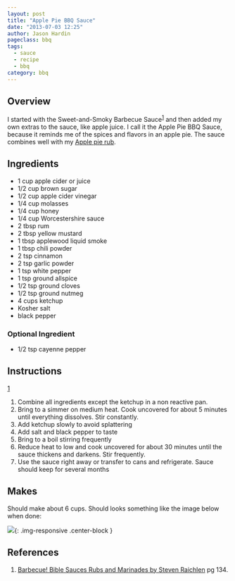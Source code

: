```yaml
---
layout: post
title: "Apple Pie BBQ Sauce"
date: "2013-07-03 12:25"
author: Jason Hardin
pageclass: bbq
tags:
  - sauce
  - recipe
  - bbq
category: bbq
---
```

## Overview

I started with the Sweet-and-Smoky Barbecue Sauce<sup>[1](#1)</sup> and then added my own extras to the sauce, like apple juice. I call it the Apple Pie BBQ Sauce, because it reminds me of the spices and flavors in an apple pie. The sauce combines well with my [Apple pie rub](http://jasonhardin.com/grilling-and-smoking/recipes/apple-pie-rub/).

## Ingredients

- 1 cup apple cider or juice
- 1/2 cup brown sugar
- 1/2 cup apple cider vinegar
- 1/4 cup molasses
- 1/4 cup honey
- 1/4 cup Worcestershire sauce
- 2 tbsp rum
- 2 tbsp yellow mustard
- 1 tbsp applewood liquid smoke
- 1 tbsp chili powder
- 2 tsp cinnamon
- 2 tsp garlic powder
- 1 tsp white pepper
- 1 tsp ground allspice
- 1/2 tsp ground cloves
- 1/2 tsp ground nutmeg
- 4 cups ketchup
- Kosher salt
- black pepper

### Optional Ingredient

- 1/2 tsp cayenne pepper

## Instructions

[1](#1)

1. Combine all ingredients except the ketchup in a non reactive pan.
1. Bring to a simmer on medium heat. Cook uncovered for about 5 minutes until everything dissolves. Stir constantly.
1. Add ketchup slowly to avoid splattering
1. Add salt and black pepper to taste
1. Bring to a boil stirring frequently
1. Reduce heat to low and cook uncovered for about 30 minutes until the sauce thickens and darkens. Stir frequently.
1. Use the sauce right away or transfer to cans and refrigerate. Sauce should keep for several months

## Makes

Should make about 6 cups. Should looks something like the image below when done:

![]({{site.url}}/media/bbq/apple_pie_sauce.jpg){: .img-responsive  .center-block }

## References

1. <a name="1"></a>[Barbecue! Bible Sauces Rubs and Marinades by Steven Raichlen](http://www.amazon.com/Barbecue-Sauces-Marinades-Bastes-Butters/dp/0761119795/ref=sr_1_2?ie=UTF8&qid=1372556703&sr=8-2&keywords=barbecue+bible) pg 134.
